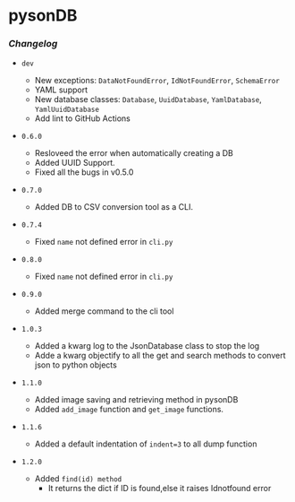 # pysonDB

### _Changelog_

* `dev`
  * New exceptions: `DataNotFoundError`, `IdNotFoundError`, `SchemaError`
  * YAML support
  * New database classes: `Database`, `UuidDatabase`, `YamlDatabase`, `YamlUuidDatabase`
  * Add lint to GitHub Actions
* `0.6.0`
  * Resloveed the error when automatically creating a DB
  * Added UUID Support.
  * Fixed all the bugs in v0.5.0

* `0.7.0`
  * Added DB to CSV conversion tool as a CLI.

* `0.7.4`
  * Fixed `name` not defined error in `cli.py`

* `0.8.0`
  * Fixed `name` not defined error in `cli.py`

* `0.9.0`
  * Added merge command to the cli tool



* `1.0.3`
  * Added a kwarg log to the JsonDatabase class to stop the log
  * Adde a kwarg objectify to all the get and search methods to convert json to python objects
  
* `1.1.0`
  * Added image saving and retrieving method in pysonDB
  * Added `add_image` function and `get_image` functions.

* `1.1.6`
  * Added a default indentation of `indent=3` to all dump function

* `1.2.0`
  * Added `find(id) method`
    * It returns the dict if ID is found,else it raises Idnotfound error
